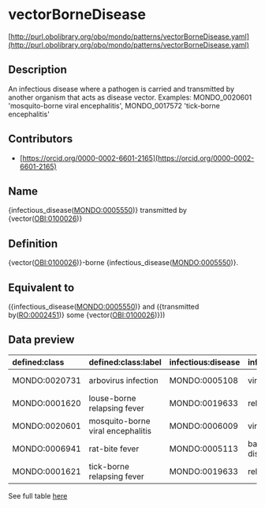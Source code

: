 # vectorBorneDisease 

[http://purl.obolibrary.org/obo/mondo/patterns/vectorBorneDisease.yaml](http://purl.obolibrary.org/obo/mondo/patterns/vectorBorneDisease.yaml)
## Description 

An infectious disease where a pathogen is carried and transmitted by another organism that acts as disease vector. Examples: MONDO_0020601 'mosquito-borne viral encephalitis', MONDO_0017572 'tick-borne encephalitis'
## Contributors 
* [https://orcid.org/0000-0002-6601-2165](https://orcid.org/0000-0002-6601-2165) 
## Name 

{infectious_disease\([MONDO:0005550](http://purl.obolibrary.org/obo/MONDO_0005550)\)} transmitted by {vector\([OBI:0100026](http://purl.obolibrary.org/obo/OBI_0100026)\)}

## Definition 

{vector\([OBI:0100026](http://purl.obolibrary.org/obo/OBI_0100026)\)}-borne {infectious_disease\([MONDO:0005550](http://purl.obolibrary.org/obo/MONDO_0005550)\)}.

## Equivalent to 

({infectious_disease\([MONDO:0005550](http://purl.obolibrary.org/obo/MONDO_0005550)\)} and ({transmitted by\([RO:0002451](http://purl.obolibrary.org/obo/RO_0002451)\)} some {vector\([OBI:0100026](http://purl.obolibrary.org/obo/OBI_0100026)\)}))

## Data preview 
| defined:class                                | defined:class:label               | infectious:disease                           | infectious:disease:label     | vector                                          | vector:label         |
|:---------------------------------------------|:----------------------------------|:---------------------------------------------|:-----------------------------|:------------------------------------------------|:---------------------|
| MONDO:0020731 | arbovirus infection               | MONDO:0005108 | viral infectious disease     | NCBITaxon:6943   | Amblyomma americanum |
| MONDO:0001620 | louse-borne relapsing fever       | MONDO:0019633 | relapsing fever              | NCBITaxon:121225 | Pediculus humanus    |
| MONDO:0020601 | mosquito-borne viral encephalitis | MONDO:0006009 | viral encephalitis           | NCBITaxon:7157   | Culicidae            |
| MONDO:0006941 | rat-bite fever                    | MONDO:0005113 | bacterial infectious disease | NCBITaxon:10114  | Rattus               |
| MONDO:0001621 | tick-borne relapsing fever        | MONDO:0019633 | relapsing fever              | NCBITaxon:6944   | Ixodes               |

See full table [here](https://github.com/monarch-initiative/mondo/blob/master/src/patterns/data/matches/vectorBorneDisease.tsv) 
